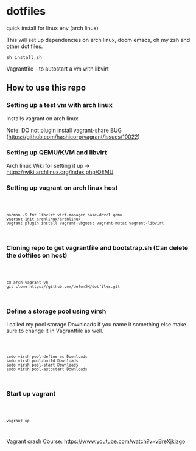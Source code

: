 # dotfiles
quick install for linux env (arch linux)

This will set up dependencies on arch linux, doom emacs, oh my zsh and other dot files.

<code>sh install.sh</code>

Vagrantfile - to autostart a vm with libvirt

## How to use this repo

### Setting up a test vm with arch linux

Installs vagrant on arch linux

Note: DO not plugin install vagrant-share BUG (https://github.com/hashicorp/vagrant/issues/10022)

### Setting up QEMU/KVM and libvirt

Arch linux Wiki for setting it up -> https://wiki.archlinux.org/index.php/QEMU

### Setting up vagrant on arch linux host

<code>
    
    pacman -S fmt libvirt virt-manager base-devel qemu
    vagrant init archlinux/archlinux
    vagrant plugin install vagrant-vbguest vagrant-mutat vagrant-libvirt
    
</code>

### Cloning repo to get vagrantfile and bootstrap.sh (Can delete the dotfiles on host)
<code>
    
    cd arch-vagrant-vm
    git clone https://github.com/defunSM/dotfiles.git

</code>

### Define a storage pool using virsh
I called my pool storage Downloads if you name it something else make sure to change it in Vagrantfile as well.

<code>
    
    sudo virsh pool-define-as Downloads
    sudo virsh pool-build Downloads
    sudo virsh pool-start Downloads
    sudo virsh pool-autostart Downloads
    
</code>

### Start up vagrant
<code>
    
    vagrant up

</code>

Vagrant crash Course: https://www.youtube.com/watch?v=vBreXjkizgo

